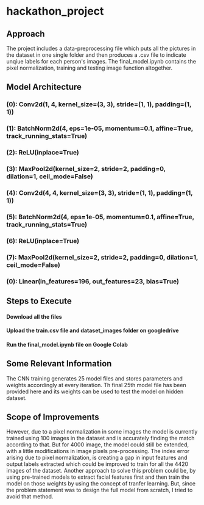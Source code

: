 # hackathon_project
## Approach
The project includes a data-preprocessing file which puts all the pictures in the dataset in one single folder and then produces a .csv file to indicate unqiue labels for each person's images.
The final_model.ipynb contains the pixel normalization, training and testing image function altogether. 
## Model Architecture 
### (0): Conv2d(1, 4, kernel_size=(3, 3), stride=(1, 1), padding=(1, 1))
### (1): BatchNorm2d(4, eps=1e-05, momentum=0.1, affine=True, track_running_stats=True)
### (2): ReLU(inplace=True)
### (3): MaxPool2d(kernel_size=2, stride=2, padding=0, dilation=1, ceil_mode=False)
### (4): Conv2d(4, 4, kernel_size=(3, 3), stride=(1, 1), padding=(1, 1))
### (5): BatchNorm2d(4, eps=1e-05, momentum=0.1, affine=True, track_running_stats=True)
### (6): ReLU(inplace=True)
### (7): MaxPool2d(kernel_size=2, stride=2, padding=0, dilation=1, ceil_mode=False)
### (0): Linear(in_features=196, out_features=23, bias=True)

## Steps to Execute
#### Download all the files
#### Upload the train.csv file and dataset_images folder on googledrive
#### Run the final_model.ipynb file on Google Colab

## Some Relevant Information
The CNN training generates 25 model files and stores parameters and weights accordingly at every iteration. Th final 25th model file has been provided here and its weights can be used to test the model on hidden dataset. 

## Scope of Improvements
However, due to a pixel normalization in some images the model is currently trained using 100 images in the dataset and is accurately finding the match according to that. But for 4000 image, the model could still be extended, with a little modifications in image pixels pre-processing. The index error arising due to pixel normalization, is creating a gap in input features and output labels extracted which could be improved to train for all the 4420 images of the dataset.
Another approach to solve this problem could be, by using pre-trained models to extract facial features first and then train the model on those weights by using the concept of tranfer learning. But, since the problem statement was to design the full model from scratch, I tried to avoid that method. 


 
